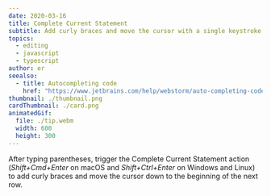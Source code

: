 ```yaml
---
date: 2020-03-16
title: Complete Current Statement
subtitle: Add curly braces and move the cursor with a single keystroke.
topics:
  - editing
  - javascript
  - typescript
author: er
seealso:
  - title: Autocompleting code
    href: "https://www.jetbrains.com/help/webstorm/auto-completing-code.html#"
thumbnail: ./thumbnail.png
cardThumbnail: ./card.png
animatedGif:
  file: ./tip.webm
  width: 600
  height: 300
---
```


After typing parentheses, trigger the Complete Current Statement action (_Shift+Cmd+Enter_ on macOS and _Shift+Ctrl+Enter_ on Windows and Linux) to add curly braces and move the cursor down to the beginning of the next row.
